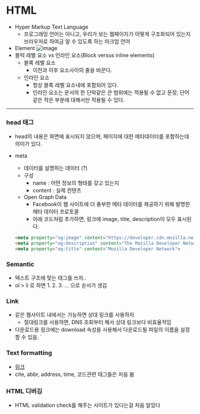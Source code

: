 # HTML

- Hyper Markup Text Language
  - 프로그래밍 언어는 아니고, 우리가 보는 웹페이지가 어떻게 구조화되어 있는지 브라우저로 하여금 알 수 있도록 하는 마크업 언어
- Element
  ![image](https://mdn.mozillademos.org/files/9347/grumpy-cat-small.png)
- 블럭 레벨 요소 vs 인라인 요소(Block versus inline elements)
  - 블록 레벨 요소
    - 이전과 이후 요소사이의 줄을 바꾼다.
  - 인라인 요소
    - 항상 블록 레벨 요소내에 포함되어 있다. 
    - 인라인 요소는 문서의 한 단락같은 큰 범위에는 적용될 수 없고 문장, 단어 같은 작은 부분에 대해서만 적용될 수 있다.

---

### head 태그

- head의 내용은 화면에 표시되지 않으며, 페이지에 대한 메타데이터를 포함하는데 의미가 있다.
- meta
  - 데이터를 설명하는 데이터 (?)
  - 구성
    - name : 어떤 정보의 형태를 갖고 있는지
    - content : 실제 컨텐츠
  - Open Graph Data
    - Facebook이 웹 사이트에 더 풍부한 메타 데이터를 제공하기 위해 발명한 메타 데이터 프로토콜
    - 아래 코드처럼 추가하면, 링크에 image, title, description이 모두 표시된다.
  
  ``` html
  <meta property="og:image" content="https://developer.cdn.mozilla.net/static/img/opengraph-logo.dc4e08e2f6af.png">
  <meta property="og:description" content="The Mozilla Developer Network (MDN) ...">
  <meta property="og:title" content="Mozilla Developer Network">
  ```

### Semantic
- 텍스트 구조에 맞는 태그를 쓰자..
- ol > li 로 하면 1. 2. 3. ... 으로 순서가 생김

### Link
- 같은 웹사이트 내에서는 가능하면 상대 링크를 사용하자
  - 절대링크를 사용하면, DNS 조회부터 해서 상대 링크보다 비효율적임
- 다운로드용 링크에는 download 속성을 사용해서 다운로드될 파일의 이름을 설정할 수 있음. 
`
### Text formatting
- [링크](https://developer.mozilla.org/ko/docs/Learn/HTML/Introduction_to_HTML/Advanced_text_formatting)
- cite, abbr, address, time, 코드관련 태그들은 처음 봄

### HTML 디버깅
- HTML validation check를 해주는 사이트가 있다는걸 처음 알았다
